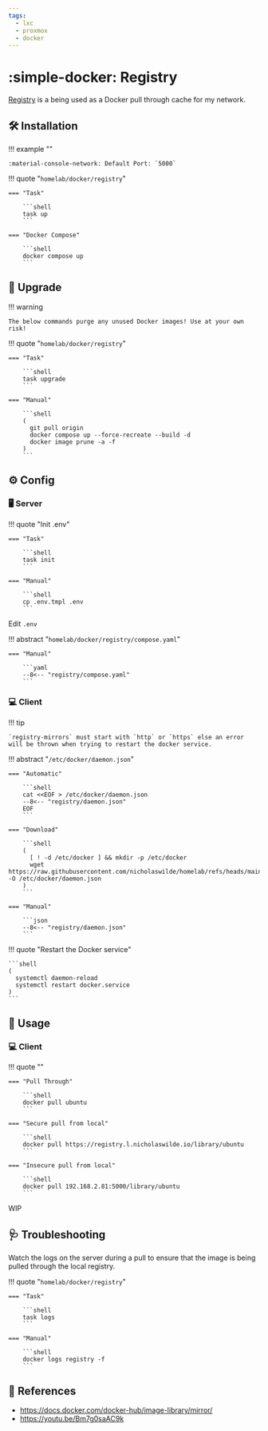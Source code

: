 ```yaml
---
tags:
  - lxc
  - proxmox
  - docker
---
```

# :simple-docker: Registry 

[Registry][1] is a being used as a Docker pull through cache for my network.

## :hammer_and_wrench: Installation

!!! example ""

    :material-console-network: Default Port: `5000`


!!! quote "`homelab/docker/registry`"

    === "Task"
    
        ```shell
        task up
        ```

    === "Docker Compose"
    
        ```shell
        docker compose up
        ```
## :rocket: Upgrade

!!! warning

    The below commands purge any unused Docker images! Use at your own risk!

!!! quote "`homelab/docker/registry`"

    === "Task"

        ```shell
        task upgrade
        ```
        
    === "Manual"
    
        ```shell
        (
          git pull origin
          docker compose up --force-recreate --build -d
          docker image prune -a -f
        )
        ```

## :gear: Config

### :desktop_computer: Server

!!! quote "Init .env"

    === "Task"
    
        ```shell
        task init
        ```

    === "Manual"

        ```shell
        cp .env.tmpl .env
        ```

Edit `.env`

!!! abstract "`homelab/docker/registry/compose.yaml`"

    === "Manual"
    
        ```yaml
        --8<-- "registry/compose.yaml"
        ```

### :computer: Client

!!! tip

    `registry-mirrors` must start with `http` or `https` else an error will be thrown when trying to restart the docker service.
    
!!! abstract "`/etc/docker/daemon.json`"

    === "Automatic"

        ```shell
        cat <<EOF > /etc/docker/daemon.json
        --8<-- "registry/daemon.json"
        EOF
        ```
        
    === "Download"

        ```shell
        (
          [ ! -d /etc/docker ] && mkdir -p /etc/docker
          wget https://raw.githubusercontent.com/nicholaswilde/homelab/refs/heads/main/docker/registry/daemon.json -O /etc/docker/daemon.json
        )
        ```

    === "Manual"
    
        ```json
        --8<-- "registry/daemon.json"
        ```

!!! quote "Restart the Docker service"

    ```shell
    (
      systemctl daemon-reload
      systemctl restart docker.service
    )
    ```
## :pencil: Usage

### :computer: Client

!!! quote ""

    === "Pull Through"

        ```shell
        docker pull ubuntu
        ```

    === "Secure pull from local"

        ```shell
        docker pull https://registry.l.nicholaswilde.io/library/ubuntu
        ```

    === "Insecure pull from local"

        ```shell
        docker pull 192.168.2.81:5000/library/ubuntu
        ```
WIP

## :stethoscope: Troubleshooting

Watch the logs on the server during a pull to ensure that the image is being pulled through the local registry.

!!! quote "`homelab/docker/registry`"

    === "Task"

        ```shell
        task logs
        ```
        
    === "Manual"

        ```shell
        docker logs registry -f
        ```

## :link: References

- <https://docs.docker.com/docker-hub/image-library/mirror/>
- <https://youtu.be/Bm7g0saAC9k>

[1]: <https://hub.docker.com/_/registry>
